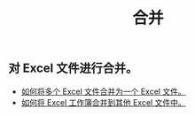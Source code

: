 ﻿---
title: 合并
second_title: Aspose.Cells Cloud Documen
type: docs
url: /zh/merge/
keywords: Working with merger on an Excel file
description: Aspose.Cells Cloud REST API 支持对 Excel 文件进行合并。 SDK支持多种开发语言。它们包括 Android、C#、Go、Java、NodeJS、Perl、PHP、Python、Ruby 和 swift
weight: 32
---
## 对 Excel 文件进行合并。

- [如何将多个 Excel 文件合并为一个 Excel 文件。](/cells/zh/merge/multi-files/)
- [如何将 Excel 工作簿合并到其他 Excel 文件中。](/cells/zh/workbook/merge/)
